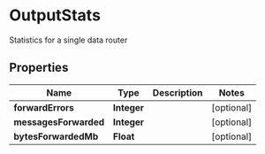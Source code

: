 

# OutputStats

Statistics for a single data router

## Properties

| Name | Type | Description | Notes |
|------------ | ------------- | ------------- | -------------|
|**forwardErrors** | **Integer** |  |  [optional] |
|**messagesForwarded** | **Integer** |  |  [optional] |
|**bytesForwardedMb** | **Float** |  |  [optional] |



